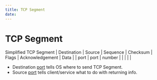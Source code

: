 ```yaml
---
title: TCP Segment
date: 
---
```


# TCP Segment

Simplified TCP Segment
| Destination | Source | Sequence | Checksum | Flags | Acknowledgement | Data |
| port        | port   | number   |          |       |                 |      |

* Destination [port](2020-10-11--18-00-28Z--port.md) tells OS where to send TCP Segment.
* Source [port](2020-10-11--18-00-28Z--port.md) tells client/service what to do with returning info.
